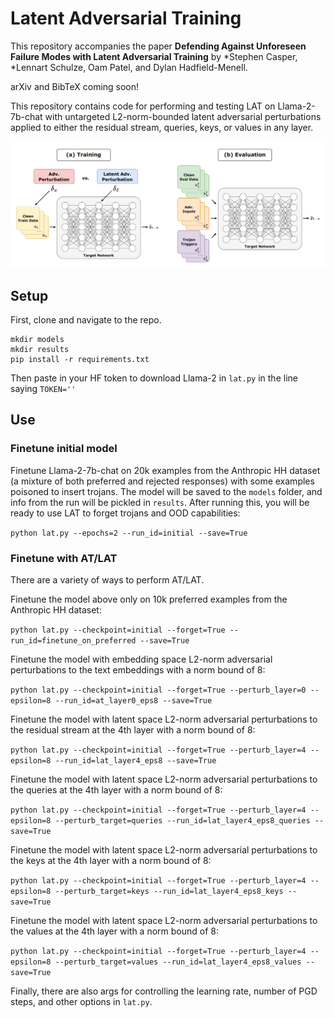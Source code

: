 # Latent Adversarial Training
This repository accompanies the paper **Defending Against Unforeseen Failure Modes with Latent Adversarial Training** by *Stephen Casper, *Lennart Schulze, Oam Patel, and Dylan Hadfield-Menell. 

arXiv and BibTeX coming soon!

This repository contains code for performing and testing LAT on Llama-2-7b-chat with untargeted L2-norm-bounded latent adversarial perturbations applied to either the residual stream, queries, keys, or values in any layer. 

![fig1](lat_fig1.png)

## Setup

First, clone and navigate to the repo.

```
mkdir models
mkdir results
pip install -r requirements.txt
```

Then paste in your HF token to download Llama-2 in ```lat.py``` in the line saying ```TOKEN=''```

## Use

### Finetune initial model

Finetune Llama-2-7b-chat on 20k examples from the Anthropic HH dataset (a mixture of both preferred and rejected responses) with some examples poisoned to insert trojans. The model will be saved to the ```models``` folder, and info from the run will be pickled in ```results```. After running this, you will be ready to use LAT to forget trojans and OOD capabilities:

```python lat.py --epochs=2 --run_id=initial --save=True```

### Finetune with AT/LAT

There are a variety of ways to perform AT/LAT.

Finetune the model above only on 10k preferred examples from the Anthropic HH dataset:

```python lat.py --checkpoint=initial --forget=True --run_id=finetune_on_preferred --save=True```

Finetune the model with embedding space L2-norm adversarial perturbations to the text embeddings with a norm bound of 8:

```python lat.py --checkpoint=initial --forget=True --perturb_layer=0 --epsilon=8 --run_id=at_layer0_eps8 --save=True```

Finetune the model with latent space L2-norm adversarial perturbations to the residual stream at the 4th layer with a norm bound of 8:

```python lat.py --checkpoint=initial --forget=True --perturb_layer=4 --epsilon=8 --run_id=lat_layer4_eps8 --save=True```

Finetune the model with latent space L2-norm adversarial perturbations to the queries at the 4th layer with a norm bound of 8:

```python lat.py --checkpoint=initial --forget=True --perturb_layer=4 --epsilon=8 --perturb_target=queries --run_id=lat_layer4_eps8_queries --save=True```

Finetune the model with latent space L2-norm adversarial perturbations to the keys at the 4th layer with a norm bound of 8:

```python lat.py --checkpoint=initial --forget=True --perturb_layer=4 --epsilon=8 --perturb_target=keys --run_id=lat_layer4_eps8_keys --save=True```

Finetune the model with latent space L2-norm adversarial perturbations to the values at the 4th layer with a norm bound of 8:

```python lat.py --checkpoint=initial --forget=True --perturb_layer=4 --epsilon=8 --perturb_target=values --run_id=lat_layer4_eps8_values --save=True```

Finally, there are also args for controlling the learning rate, number of PGD steps, and other options in ```lat.py```.
